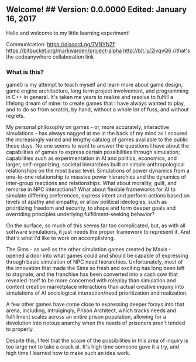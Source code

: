 ## Welcome! ## Version: 0.0.0000 Edited: January 16, 2017

Hello and welcome to my little learning experiment!

Communication:
https://discord.gg/7VNYNZf
https://bitbucket.org/markwarden/project-alpha
http://bit.ly/2ivqvQ6 //that's the codeanywhere collaboration link


### What is this? ###

game0 is my attempt to teach myself and learn more about game design, game engine architecture, long term project involvement, and programming in C++ in general. It's taken me years to realize and resolve to fulfill a lifelong dream of mine: to create games that I have always wanted to play, and to do so from scratch, by hand, without a whole lot of fuss, and without regrets. 

My personal philosophy on games - or, more accurately, interactive simulations - has always nagged at me in the back of my mind as I scoured the increasingly varied and lengthy catalog of games available to the public these days. No one seems to want to answer the questions I have about the capabilities of games to express certain possibilities through simulation; capabilities such as experimentation in AI and politics, economics, and larger, self-organizing, societal hierarchies built on simple anthropological relationships on the most basic level. Simulations of power dynamics from a one-to-one relationship to massive power hierarchies and the dynamics of inter-group reactions and relationships. What about morality, guilt, and remorse in NPC interactions? What about flexible frameworks for AI to simulate differing preferences, express intent and perform actions based on levels of apathy and empathy, or allow political ideologies, such as prioritizing freedom and security, to shape and form deeper goals and overriding principles underlying fulfillment-seeking behavior?

On the surface, so much of this seems far too complicated, but, as with all software simulations, it just needs the proper framework to represent it. And that's what I'd like to work on accomplishing. 

The Sims - as well as the other simulation games created by Maxis - opened a door into what games could and should be capable of expressing through basic simulation of NPC need hierarchies. Unfortunately, most of the innovation that made the Sims so fresh and exciting has long been left to stagnate, and the franchise has been converted into a cash cow that revealed itself to be more concerned with roleplay than simulation and content creation marketplace interactions than actual creative inquiry into simulations of AI sociological interaction/need prioritization and realization. 

A few other games have come close to expressing deeper forays into that arena, including, intruigingly, Prison Architect, which tracks needs and fulfillment scales across an entire prison population, allowing for a devolution into riotous anarchy when the needs of prisoners aren't tended to properly.

Despite this, I feel that the scope of the possibilities in this area of inquiry is too large not to take a crack at. It's high time someone gave it a try, and high time I learned how to make such an idea work. 
